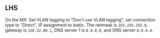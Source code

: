 ## LHS

On the MX:
Set VLAN tagging to "Don't use VLAN tagging", set connection type to "Direct", IP assignment to static.
The netmask is `255.255.255.0`, gateway is `128.32.86.1`, DNS server 1 is `8.8.8.8`, and DNS server `8.8.4.4`.
